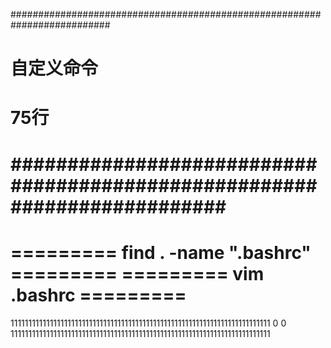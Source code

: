 


##########################################################################
#                                                                       #
#                          自定义命令                                     #
#                            75行                                        #
######################################################################### 
=========================================================================
=========           find . -name ".bashrc"                      =========
=========           vim .bashrc                                 =========
=========================================================================
1111111111111111111111111111111111111111111111111111111111111111111111111
0									0
1111111111111111111111111111111111111111111111111111111111111111111111111
